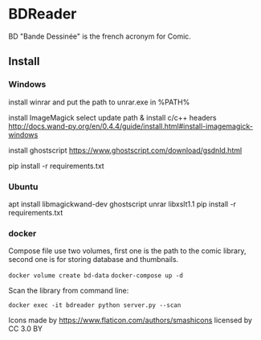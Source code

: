 # BDReader

BD "Bande Dessinée" is the french acronym for Comic.

## Install

### Windows

install winrar and put the path to unrar.exe in %PATH%

install ImageMagick select update path & install c/c++ headers
http://docs.wand-py.org/en/0.4.4/guide/install.html#install-imagemagick-windows

install ghostscript
https://www.ghostscript.com/download/gsdnld.html

pip install -r requirements.txt

### Ubuntu

apt install libmagickwand-dev ghostscript unrar libxslt1.1
pip install -r requirements.txt

### docker

Compose file use two volumes, first one is the path to the comic library, second one is for storing database and thumbnails.

`docker volume create bd-data`
`docker-compose up -d`

Scan the library from command line:

`docker exec -it bdreader python server.py --scan`



Icons made by https://www.flaticon.com/authors/smashicons licensed by CC 3.0 BY
